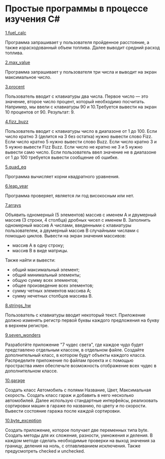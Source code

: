 # Простые программы в процессе изучения C#

[1.fuel_calc](https://github.com/nomadpyn/CSharp_Study/tree/master/fuel_calc)

Программа запрашивает у пользователя пройденное расстояние, а также израсходованный объем топлива. Далее выводит средний расход топлива.

[2.max_value](https://github.com/nomadpyn/CSharp_Study/tree/master/max_value)

Программа запрашивает у пользователя три числа и выводит на экран максимальное число.

[3.procent](https://github.com/nomadpyn/CSharp_Study/tree/master/procent)

Пользователь вводит с клавиатуры два числа. Первое число — это значение, второе число процент, который необходимо посчитать. Например, мы ввели с клавиатуры 90 и 10.Требуется вывести на экран 10 процентов от 90. Результат: 9.

[4.fizz_buzz](https://github.com/nomadpyn/CSharp_Study/tree/master/fizz_buzz)

Пользователь вводит с клавиатуры число в диапазоне от 1 до 100. Если число кратно 3 (делится на 3 без остатка) нужно вывести слово Fizz. Если число кратно 5 нужно вывести слово Buzz. Если число кратно 3 и 5 нужно вывести Fizz Buzz. Если число не кратно не 3 и 5 нужно вывести само число. Если пользователь ввел значение не в диапазоне от 1 до 100 требуется вывести сообщение об ошибке.

[5.quad_eq](https://github.com/nomadpyn/CSharp_Study/tree/master/quad_eq)

Программа вычисляет корни квадратного уравнения.

[6.leap_year](https://github.com/nomadpyn/CSharp_Study/tree/master/leap_year)

Программа проверяет, является ли год високосным или нет.

[7.arrays](https://github.com/nomadpyn/CSharp_Study/tree/master/arrays)

Объявить одномерный (5 элементов) массив с именем А и двумерный массив (3 строки, 4 столбца) дробных чисел с именем В. Заполнить одномерный массив А числами, введенными с клавиатуры пользователем, а двумерный массив В случайными числами с помощью циклов. Вывести на экран значения массивов:
* массив А в одну строку;
* массив В в виде матрицы.

Также найти и вывести:
* общий максимальный элемент;
* общий минимальный элементы;
* общую сумму всех элементов;
* общее произведение всех элементов;
* сумму четных элементов массива А;
* сумму нечетных столбцов массива В.

[8.strings_hw](https://github.com/nomadpyn/CSharp_Study/tree/master/strings_hw)

Пользователь с клавиатуры вводит некоторый текст. Приложение должно изменять регистр первой буквы каждого предложения на букву в верхнем регистре.

[9.seven_wonders](https://github.com/nomadpyn/CSharp_Study/tree/master/seven_wonders)

Разработйте приложение "7 чудес света", где каждое чудо будет представлено отдельным классом, в отдельном файле. Создайте дополнительный класс, в котором будут объекты каждого класса. Распределите приложение по файлам проекта и с помощью простраства имен обеспечьте возможность отображение всех чудес в дополнительном классе.

[10.garage](https://github.com/nomadpyn/CSharp_Study/tree/master/garage)

Создать класс Автомобиль с полями Название, Цвет, Максимальная скорость. Создать класс гараж и добавить в него несколько автомобилей. Далее использую стандартные интерфейсы, реализовать сортировки машин в гараже по названию, по цвету и по скорости. Вывести состояние гаража после каждой сортировки.

[10.byte_exception](https://github.com/nomadpyn/CSharp_Study/tree/master/byte_exception)

Создать приложение, которое получает две переменных типа byte. Создать методы для их сложения, разности, умножения и деления. В каждом методе сделать необходимые проверки на выход значения за границу, деления на ноль, с отлавливанием исключения. Также предусмотреть checked и unchecked.